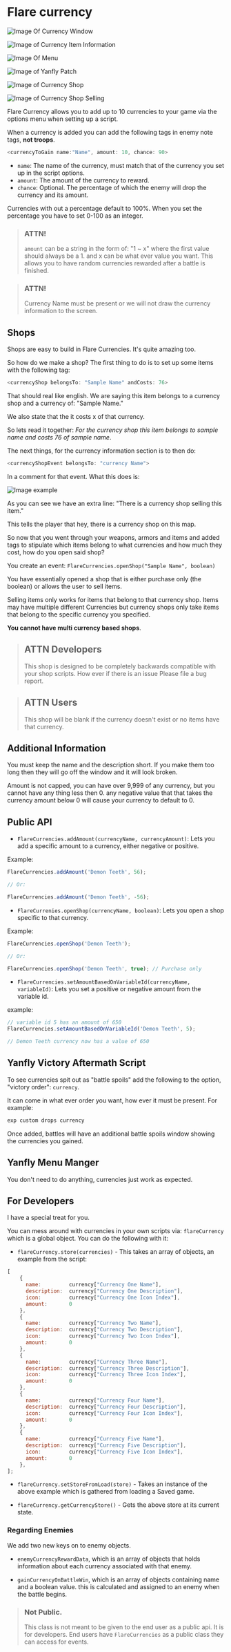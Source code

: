 # Flare currency

![Image Of Currency Window](http://i.imgur.com/Gl1FqjD.png)

![Image of Currency Item Information](http://i.imgur.com/Kr0IytH.png)

![Image Of Menu](http://i.imgur.com/0J3Yh99.png)

![Image of Yanfly Patch](http://i.imgur.com/5U5AenW.png)

![Image of Currency Shop](http://i.imgur.com/fKhPqSD.png)

![Image of Currency Shop Selling](http://i.imgur.com/46XWlnk.png)

Flare Currency allows you to add up to 10 currencies to your game via the options menu when setting up a script.

When a currency is added you can add the following tags in enemy note tags, **not troops**.

```javascript
<currencyToGain name:"Name", amount: 10, chance: 90>
```

- `name`: The name of the currency, must match that of the currency you set up in the script options.
- `amount`: The amount of the currency to reward.
- `chance`: Optional. The percentage of which the enemy will drop the currency and its amount.

Currencies with out a percentage default to 100%. When you set the percentage you have to set 0-100 as an integer.

> ### ATTN!
>
> `amount` can be a string in the form of: "1 ~ x" where the first value should always be a 1.
> and x can be what ever value you want. This allows you to have random currencies rewarded after
> a battle is finished.

> ### ATTN!
>
> Currency Name must be present or we will not draw the currency information to the screen.

## Shops

Shops are easy to build in Flare Currencies. It's quite amazing too.

So how do we make a shop? The first thing to do is to set up some items with the following tag:

```javascript
<currencyShop belongsTo: "Sample Name" andCosts: 76>
```

That should real like english. We are saying this item belongs to a currency shop and a currency of: "Sample Name."

We also state that the it costs x of that currency.

So lets read it together: *For the currency shop this item belongs to sample name and costs 76 of sample name*.

The next things, for the currency information section is to then do:

```js
<currencyShopEvent belongsTo: "currency Name">
```

In a comment for that event. What this does is:

![Image example](http://i.imgur.com/Kr0IytH.png)

As you can see we have an extra line: "There is a currency shop selling this item."

This tells the player that hey, there is a currency shop on this map.

So now that you went through your weapons, armors and items and added tags to stipulate which items belong to what
currencies and how much they cost, how do you open said shop?

You create an event: `FlareCurrencies.openShop("Sample Name", boolean)`

You have essentially opened a shop that is either purchase only (the boolean) or allows the user to sell items.

Selling items only works for items that belong to that currency shop. Items may have multiple different Currencies
but currency shops only take items that belong to the specific currency you specified.

**You cannot have multi currency based shops**.

> ## ATTN Developers
>
> This shop is designed to be completely backwards compatible with your shop scripts. How ever if there is an issue
> Please file a bug report.

> ## ATTN Users
>
> This shop will be blank if the currency doesn't exist or no items have that currency.

## Additional Information

You must keep the name and the description short. If you make them too long then they will go off the window and it will
look broken.

Amount is not capped, you can have over 9,999 of any currency, but you cannot have any thing less then 0. any negative value that
that takes the currency amount below 0 will cause your currency to default to 0.

## Public API

- `FlareCurrencies.addAmount(currencyName, currencyAmount)`: Lets you add a specific amount to a currency, either negative
   or positive.

Example:

```javascript
FlareCurrencies.addAmount('Demon Teeth', 56);

// Or:

FlareCurrencies.addAmount('Demon Teeth', -56);
```

- `FlareCurrenies.openShop(currencyName, boolean)`: Lets you open a shop specific to that currency.

Example:

```javascript
FlareCurrencies.openShop('Demon Teeth');

// Or:

FlareCurrencies.openShop('Demon Teeth', true); // Purchase only
```

- `FlareCurrencies.setAmountBasedOnVariableId(currencyName, variableId)`: Lets you set a positive or negative amount from the variable id.

example:

```javascript
// variable id 5 has an amount of 650
FlareCurrencies.setAmountBasedOnVariableId('Demon Teeth', 5);

// Demon Teeth currency now has a value of 650
```

## Yanfly Victory Aftermath Script

To see currencies spit out as "battle spoils" add the following to the option, "victory order": `currency`.

It can come in what ever order you want, how ever it must be present. For example:

```javascript
exp custom drops currency
```

Once added, battles will have an additional battle spoils window showing the currencies you gained.

## Yanfly Menu Manger

You don't need to do anything, currencies just work as expected.

## For Developers

I have a special treat for you.

You can mess around with currencies in your own scripts via: `flareCurrency` which
is a global object. You can do the following with it:

- `flareCurrency.store(currencies)` - This takes an array of objects, an example from the script:

```javascript
[
    {
      name:         currency["Currency One Name"],
      description:  currency["Currency One Description"],
      icon:         currency["Currency One Icon Index"],
      amount:       0
    },
    {
      name:         currency["Currency Two Name"],
      description:  currency["Currency Two Description"],
      icon:         currency["Currency Two Icon Index"],
      amount:       0
    },
    {
      name:         currency["Currency Three Name"],
      description:  currency["Currency Three Description"],
      icon:         currency["Currency Three Icon Index"],
      amount:       0
    },
    {
      name:         currency["Currency Four Name"],
      description:  currency["Currency Four Description"],
      icon:         currency["Currency Four Icon Index"],
      amount:       0
    },
    {
      name:         currency["Currency Five Name"],
      description:  currency["Currency Five Description"],
      icon:         currency["Currency Five Icon Index"],
      amount:       0
    },
];
```

- `flareCurrency.setStoreFromLoad(store)` - Takes an instance of the above example which is gathered from loading a Saved
game.

- `flareCurrency.getCurrencyStore()` - Gets the above store at its current state.

### Regarding Enemies

We add two new keys on to enemy objects.

- `enemyCurrencyRewardData`, which is an array of objects that holds information about each
currency associated with that enemy.

- `gainCurrencyOnBattleWin`, which is an array of objects containing name and a boolean value.
this is calculated and assigned to an enemy when the battle begins.

>### Not Public.
>
> This class is not meant to be given to the end user as a public api. It is for developers.
> End users have `FlareCurrencies` as a public class they can access for events.
